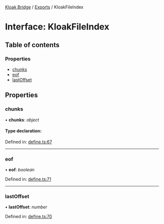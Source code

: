 [Kloak Bridge](../README.md) / [Exports](../modules.md) / KloakFileIndex

# Interface: KloakFileIndex

## Table of contents

### Properties

- [chunks](kloakfileindex.md#chunks)
- [eof](kloakfileindex.md#eof)
- [lastOffset](kloakfileindex.md#lastoffset)

## Properties

### chunks

• **chunks**: *object*

#### Type declaration:

Defined in: [define.ts:67](https://github.com/CoNET-project/kloak-bridge/blob/6df6a68/src/define.ts#L67)

___

### eof

• **eof**: *boolean*

Defined in: [define.ts:71](https://github.com/CoNET-project/kloak-bridge/blob/6df6a68/src/define.ts#L71)

___

### lastOffset

• **lastOffset**: *number*

Defined in: [define.ts:70](https://github.com/CoNET-project/kloak-bridge/blob/6df6a68/src/define.ts#L70)
